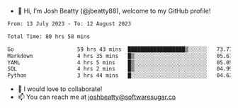 - 👋 Hi, I’m Josh Beatty (@jbeatty88), welcome to my GitHub profile!

<!--START_SECTION:waka-->

```txt
From: 13 July 2023 - To: 12 August 2023

Total Time: 80 hrs 58 mins

Go                    59 hrs 43 mins  ██████████████████▒░░░░░░   73.77 %
Markdown              4 hrs 35 mins   █▒░░░░░░░░░░░░░░░░░░░░░░░   05.67 %
YAML                  4 hrs 5 mins    █▒░░░░░░░░░░░░░░░░░░░░░░░   05.05 %
SQL                   4 hrs 2 mins    █▒░░░░░░░░░░░░░░░░░░░░░░░   04.99 %
Python                3 hrs 44 mins   █░░░░░░░░░░░░░░░░░░░░░░░░   04.63 %
```

<!--END_SECTION:waka-->

- 💞️ I would love to collaborate!
- 📫 You can reach me at joshbeatty@softwaresugar.co

<!---
jbeatty88/jbeatty88 is a ✨ special ✨ repository because its `README.md` (this file) appears on your GitHub profile.
You can click the Preview link to take a look at your changes.
--->

